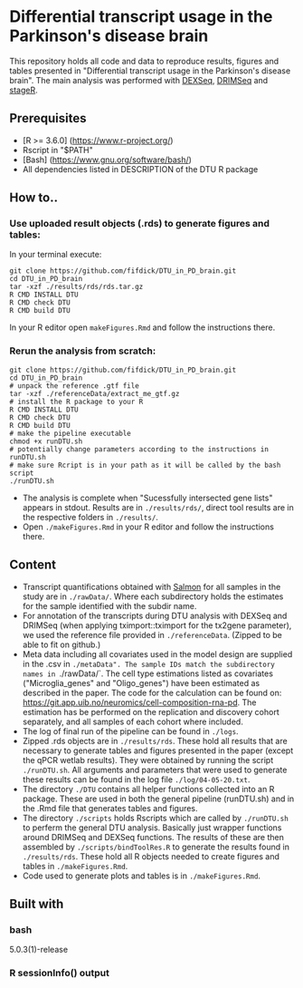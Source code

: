 # Differential transcript usage in the Parkinson's disease brain 

This repository holds all code and data to reproduce results, figures and tables presented in "Differential transcript usage in the Parkinson's disease brain". The main analysis was performed with
[DEXSeq](https://bioconductor.org/packages/release/bioc/html/DEXSeq.html), [DRIMSeq](https://bioconductor.org/packages/release/bioc/html/DRIMSeq.html) and [stageR](https://www.bioconductor.org/packages/release/bioc/html/stageR.html).  

## Prerequisites

* [R >= 3.6.0] (https://www.r-project.org/)
* Rscript in "$PATH" 
* [Bash] (https://www.gnu.org/software/bash/) 
* All dependencies listed in DESCRIPTION of the DTU R package

## How to..  

### Use uploaded result objects (.rds) to generate figures and tables:    
In your terminal execute:
```
git clone https://github.com/fifdick/DTU_in_PD_brain.git
cd DTU_in_PD_brain
tar -xzf ./results/rds/rds.tar.gz
R CMD INSTALL DTU 
R CMD check DTU
R CMD build DTU
```
In your R editor open `makeFigures.Rmd` and follow the instructions there.

### Rerun the analysis from scratch:  

```
git clone https://github.com/fifdick/DTU_in_PD_brain.git
cd DTU_in_PD_brain
# unpack the reference .gtf file 
tar -xzf ./referenceData/extract_me_gtf.gz
# install the R package to your R
R CMD INSTALL DTU 
R CMD check DTU
R CMD build DTU
# make the pipeline executable
chmod +x runDTU.sh
# potentially change parameters according to the instructions in runDTU.sh
# make sure Rcript is in your path as it will be called by the bash script
./runDTU.sh
```  

* The analysis is complete when "Sucessfully intersected gene lists" appears in stdout. Results are in `./results/rds/`, direct tool results are in the respective folders in `./results/`.  
* Open `./makeFigures.Rmd` in your R editor and follow the instructions there.


## Content

* Transcript quantifications obtained with [Salmon](https://www.ncbi.nlm.nih.gov/pmc/articles/PMC5600148/)
for all samples in the study are in `./rawData/`. Where each subdirectory holds the estimates for the sample identified with the subdir name.  
* For annotation of the transcripts during DTU analysis with DEXSeq and DRIMSeq (when applying tximport::tximport for the tx2gene parameter), we used the reference file provided in `./referenceData`.
(Zipped to be able to fit on github.)  
* Meta data including all covariates used in the model design are supplied in the .csv in `./metaData". The sample IDs match the subdirectory names in `./rawData/`. The cell type estimations listed as covariates ("Microglia\_genes" and "Oligo\_genes") have been estimated as described in the paper. The code for the calculation can be found on: https://git.app.uib.no/neuromics/cell-composition-rna-pd. The estimation has be performed on the replication and discovery cohort separately, and all samples of each cohort where included.  
* The log of final run of the pipeline can be found in `./logs`.
* Zipped .rds objects are in `./results/rds`. These hold all results that are necessary to generate tables and figures presented in the paper (except the qPCR wetlab results). They were obtained by running the script `./runDTU.sh`. All arguments and parameters that were used to generate these results can be found in the log file `./log/04-05-20.txt`.  
* The directory `./DTU` contains all helper functions collected into an R package. These are used in both the general pipeline (runDTU.sh) and in the .Rmd file that generates tables and figures. 
* The directory `./scripts` holds Rscripts which are called by `./runDTU.sh` to perferm the general DTU analysis. Basically just wrapper functions around DRIMSeq and DEXSeq functions. The results of these are then assembled by `./scripts/bindToolRes.R` to generate the results found in `./results/rds`. These hold all R objects needed to create figures and tables in `./makeFigures.Rmd`.  
* Code used to generate plots and tables is in `./makeFigures.Rmd`.  

## Built with 

### bash
5.0.3(1)-release

### R sessionInfo() output  


